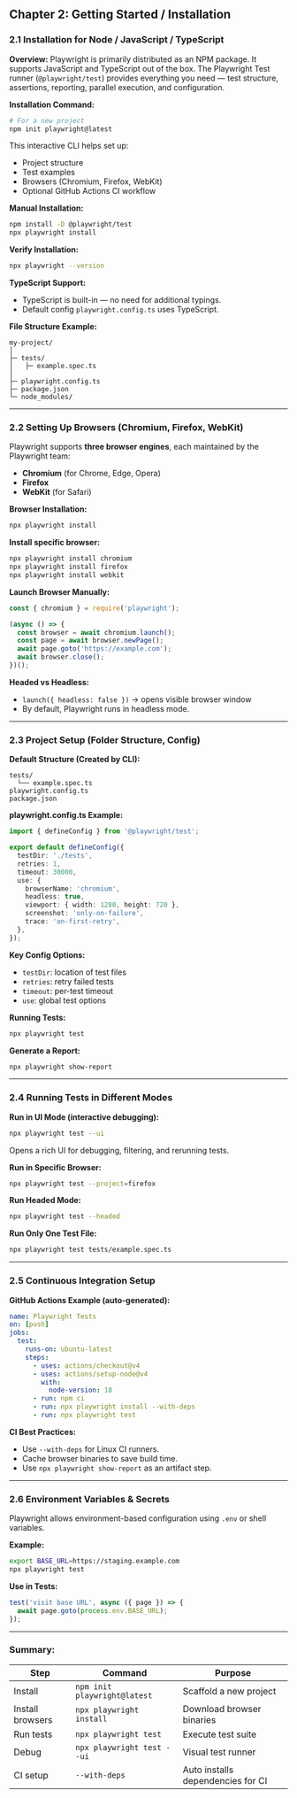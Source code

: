 ## **Chapter 2: Getting Started / Installation**

### **2.1 Installation for Node / JavaScript / TypeScript**

**Overview:**
Playwright is primarily distributed as an NPM package. It supports JavaScript and TypeScript out of the box.
The Playwright Test runner (`@playwright/test`) provides everything you need — test structure, assertions, reporting, parallel execution, and configuration.

**Installation Command:**

```bash
# For a new project
npm init playwright@latest
```

This interactive CLI helps set up:

* Project structure
* Test examples
* Browsers (Chromium, Firefox, WebKit)
* Optional GitHub Actions CI workflow

**Manual Installation:**

```bash
npm install -D @playwright/test
npx playwright install
```

**Verify Installation:**

```bash
npx playwright --version
```

**TypeScript Support:**

* TypeScript is built-in — no need for additional typings.
* Default config `playwright.config.ts` uses TypeScript.

**File Structure Example:**

```
my-project/
│
├─ tests/
│   ├─ example.spec.ts
│
├─ playwright.config.ts
├─ package.json
└─ node_modules/
```

---

### **2.2 Setting Up Browsers (Chromium, Firefox, WebKit)**

Playwright supports **three browser engines**, each maintained by the Playwright team:

* **Chromium** (for Chrome, Edge, Opera)
* **Firefox**
* **WebKit** (for Safari)

**Browser Installation:**

```bash
npx playwright install
```

**Install specific browser:**

```bash
npx playwright install chromium
npx playwright install firefox
npx playwright install webkit
```

**Launch Browser Manually:**

```javascript
const { chromium } = require('playwright');

(async () => {
  const browser = await chromium.launch();
  const page = await browser.newPage();
  await page.goto('https://example.com');
  await browser.close();
})();
```

**Headed vs Headless:**

* `launch({ headless: false })` → opens visible browser window
* By default, Playwright runs in headless mode.

---

### **2.3 Project Setup (Folder Structure, Config)**

**Default Structure (Created by CLI):**

```
tests/
  └── example.spec.ts
playwright.config.ts
package.json
```

**playwright.config.ts Example:**

```typescript
import { defineConfig } from '@playwright/test';

export default defineConfig({
  testDir: './tests',
  retries: 1,
  timeout: 30000,
  use: {
    browserName: 'chromium',
    headless: true,
    viewport: { width: 1280, height: 720 },
    screenshot: 'only-on-failure',
    trace: 'on-first-retry',
  },
});
```

**Key Config Options:**

* `testDir`: location of test files
* `retries`: retry failed tests
* `timeout`: per-test timeout
* `use`: global test options

**Running Tests:**

```bash
npx playwright test
```

**Generate a Report:**

```bash
npx playwright show-report
```

---

### **2.4 Running Tests in Different Modes**

**Run in UI Mode (interactive debugging):**

```bash
npx playwright test --ui
```

Opens a rich UI for debugging, filtering, and rerunning tests.

**Run in Specific Browser:**

```bash
npx playwright test --project=firefox
```

**Run Headed Mode:**

```bash
npx playwright test --headed
```

**Run Only One Test File:**

```bash
npx playwright test tests/example.spec.ts
```

---

### **2.5 Continuous Integration Setup**

**GitHub Actions Example (auto-generated):**

```yaml
name: Playwright Tests
on: [push]
jobs:
  test:
    runs-on: ubuntu-latest
    steps:
      - uses: actions/checkout@v4
      - uses: actions/setup-node@v4
        with:
          node-version: 18
      - run: npm ci
      - run: npx playwright install --with-deps
      - run: npx playwright test
```

**CI Best Practices:**

* Use `--with-deps` for Linux CI runners.
* Cache browser binaries to save build time.
* Use `npx playwright show-report` as an artifact step.

---

### **2.6 Environment Variables & Secrets**

Playwright allows environment-based configuration using `.env` or shell variables.

**Example:**

```bash
export BASE_URL=https://staging.example.com
npx playwright test
```

**Use in Tests:**

```typescript
test('visit base URL', async ({ page }) => {
  await page.goto(process.env.BASE_URL);
});
```

---

### **Summary:**

| Step             | Command                      | Purpose                           |
| ---------------- | ---------------------------- | --------------------------------- |
| Install          | `npm init playwright@latest` | Scaffold a new project            |
| Install browsers | `npx playwright install`     | Download browser binaries         |
| Run tests        | `npx playwright test`        | Execute test suite                |
| Debug            | `npx playwright test --ui`   | Visual test runner                |
| CI setup         | `--with-deps`                | Auto installs dependencies for CI |

